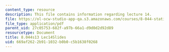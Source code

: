 ```yaml
---
content_type: resource
description: This file contains information regarding lecture 14.
file: https://ol-ocw-studio-app-qa.s3.amazonaws.com/courses/8-044-statistical-physics-i-spring-2013/669af2622b911032b0b0c5b1638f0268_MIT8_044S13_L14.pdf
file_type: application/pdf
parent_uid: 27c05753-682f-a97b-66a1-d9d0d2d92d89
resourcetype: Document
title: 8.044s13 Lec14Slides
uid: 669af262-2b91-1032-b0b0-c5b1638f0268
---
```

